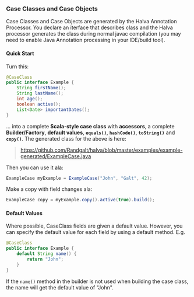 ### Case Classes and Case Objects

Case Classes and Case Objects are generated by the Halva Annotation Processor. You declare an iterface that describes class and the Halva processor generates the class during normal javac compilation (you may need to enable Java Annotation processing in your IDE/build tool).

#### Quick Start

Turn this:

```java
@CaseClass
public interface Example {
    String firstName();
    String lastName();
    int age();
    boolean active();
    List<Date> importantDates();
}
```

... into a complete **Scala-style case class** with **accessors**, a complete **Builder/Factory**, **default values**, **`equals()`**, **`hashCode()`**, **`toString()`** and **`copy()`**. The generated class for the above is here:

> https://github.com/Randgalt/halva/blob/master/examples/example-generated/ExampleCase.java

Then you can use it ala:

```java
ExampleCase myExample = ExampleCase("John", "Galt", 42);
```

Make a copy with field changes ala:

```java
ExampleCase copy = myExample.copy().active(true).build();
```
#### Default Values

Where possible, CaseClass fields are given a default value. However, you can specify the default value for each field by 
using a default method. E.g.

```java
@CaseClass
public interface Example {
    default String name() {
        return "John";
    }
}
```

If the `name()` method in the builder is not used when building the case class, the name will get the default value of "John".

